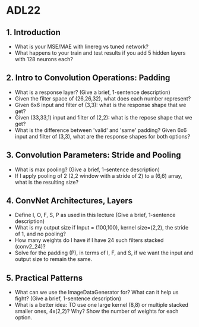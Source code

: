 # ADL22

## 1. Introduction

- What is your MSE/MAE with linereg vs tuned network?
- What happens to your train and test results if you add 5 hidden layers with 128 neurons each?

## 2. Intro to Convolution Operations: Padding

- What is a response layer? (Give a brief, 1-sentence description)
- Given the filter space of (26,26,32), what does each number represent?
- Given 6x6 input and filter of (3,3): what is the response shape that we get?
- Given (33,33,1) input and filter of (2,2): what is the repose shape that we get?
- What is the difference between 'valid' and 'same' padding? Given 6x6 input and filter of (3,3), what are the response shapes for both options?


## 3. Convolution Parameters: Stride and Pooling

- What is max pooling? (Give a brief, 1-sentence description)
- If I apply pooling of 2 (2,2 window with a stride of 2) to a (6,6) array, what is the resulting size?

## 4. ConvNet Architectures, Layers

- Define I, O, F, S, P as used in this lecture (Give a brief, 1-sentence description)
- What is my output size if Input = (100,100), kernel size=(2,2), the stride of 1, and no pooling?
- How many weights do I have if I have 24 such filters stacked (conv2_24)?
- Solve for the padding (P), in terms of I, F, and S, if we want the input and output size to remain the same.

## 5. Practical Patterns

- What can we use the ImageDataGenerator for? What can it help us fight? (Give a brief, 1-sentence description)
- What is a better idea: TO use one large kernel (8,8) or multiple stacked smaller ones, 4x(2,2)? Why? Show the number of weights for each option.
